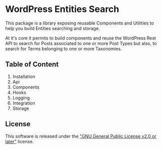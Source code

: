 # WordPress Entities Search

This package is a library exposing reusable Components and Utilities to help you build Entities searching and storage.

At it's core it permits to build components and reuse the WordPress Rest API to search for Posts associated to one or
more Post Types but also, to search for Terms belonging to one or more Taxonomies.

## Table of Content

1. Installation
2. Api
3. Components
4. Hooks
5. Logging
6. Integration
7. Storage

## License

This software is released under the ["GNU General Public License v2.0 or later"](./LICENSE) license.
